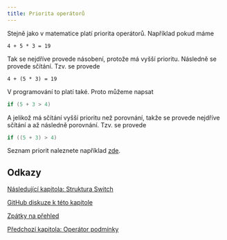 ```yaml
---
title: Priorita operátorů
---
```


Stejně jako v matematice platí priorita operátorů. Například pokud máme

```
4 + 5 * 3 = 19
```

Tak se nejdříve provede násobení, protože má vyšší prioritu. Následně se provede sčítání. Tzv. se provede

```
4 + (5 * 3) = 19
```

V programování to platí také. Proto můžeme napsat

```c
if (5 + 3 > 4)
```

A jelikož má sčítání vyšší prioritu než porovnání, takže se provede nejdříve sčítání a až následně porovnání. Tzv. se provede

```c
if ((5 + 3) > 4)
```


Seznam priorit naleznete například [zde](https://devdocs.io/c/language/operator_precedence).


## Odkazy
[Následující kapitola: Struktura Switch](./volitelne-switch.md)

[GitHub diskuze k této kapitole](https://github.com/tomasbruckner/c_lectures/discussions/35)

[Zpátky na přehled](./index.md)

[Předchozí kapitola: Operátor podmínky](./volitelne-operator-podminky.md)
